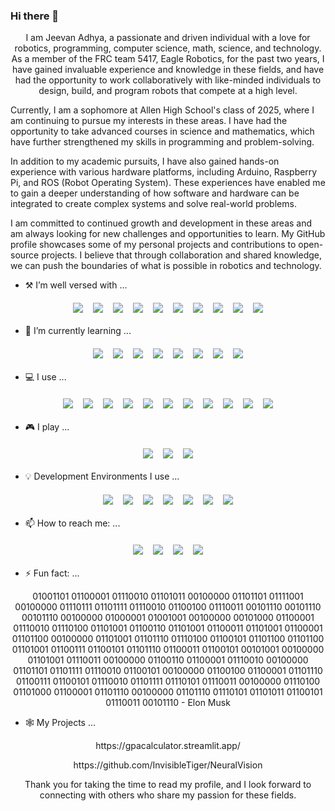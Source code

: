 ### Hi there 👋

<p align="center">
I am Jeevan Adhya, a passionate and driven individual with a love for robotics, programming, computer science, math, science, and technology. As a member of the FRC team 5417, Eagle Robotics, for the past two years, I have gained invaluable experience and knowledge in these fields, and have had the opportunity to work collaboratively with like-minded individuals to design, build, and program robots that compete at a high level.

Currently, I am a sophomore at Allen High School's class of 2025, where I am continuing to pursue my interests in these areas. I have had the opportunity to take advanced courses in science and mathematics, which have further strengthened my skills in programming and problem-solving.

In addition to my academic pursuits, I have also gained hands-on experience with various hardware platforms, including Arduino, Raspberry Pi, and ROS (Robot Operating System). These experiences have enabled me to gain a deeper understanding of how software and hardware can be integrated to create complex systems and solve real-world problems.

I am committed to continued growth and development in these areas and am always looking for new challenges and opportunities to learn. My GitHub profile showcases some of my personal projects and contributions to open-source projects. I believe that through collaboration and shared knowledge, we can push the boundaries of what is possible in robotics and technology.
</p>

- ⚒️ I’m well versed with ...
<p align="center">
  <img src="https://img.shields.io/badge/javascript-%23323330.svg?style=for-the-badge&logo=javascript&logoColor=%23F7DF1E" style="vertical-align:top; margin:6px">
  <img src="https://img.shields.io/badge/python-3670A0?style=for-the-badge&logo=python&logoColor=ffdd54" style="vertical-align:top; margin:6px">
  <img src="https://img.shields.io/badge/java-%23ED8B00.svg?style=for-the-badge&logo=java&logoColor=white" style="vertical-align:top; margin:6px">
  <img src="https://img.shields.io/badge/c++-%2300599C.svg?style=for-the-badge&logo=c%2B%2B&logoColor=white" style="vertical-align:top; margin:6px">
  <img src="https://img.shields.io/badge/css3-%231572B6.svg?style=for-the-badge&logo=css3&logoColor=white" style="vertical-align:top; margin:6px">
  <img src="https://img.shields.io/badge/html5-%23E34F26.svg?style=for-the-badge&logo=html5&logoColor=white" style="vertical-align:top; margin:6px">
  <img src="https://img.shields.io/badge/C-00599C?style=for-the-badge&logo=c&logoColor=white" style="vertical-align:top; margin:6px">
  <img src="https://img.shields.io/badge/c%23-%23239120.svg?style=for-the-badge&logo=c-sharp&logoColor=white" style="vertical-align:top; margin:6px">
  <img src="https://img.shields.io/badge/TensorFlow-FF6F00?style=for-the-badge&logo=tensorflow&logoColor=white" style="vertical-align:top; margin:6px">
  <img src="https://img.shields.io/badge/dialogflow-FF9800?style=for-the-badge&logo=dialogflow&logoColor=white" style="vertical-align:top; margin:6px">
</p>

- 🌱 I’m currently learning ...
<p align="center">
  <img src="https://img.shields.io/badge/kotlin-%237F52FF.svg?style=for-the-badge&logo=kotlin&logoColor=white" style="vertical-align:top; margin:6px">
  <img src="https://img.shields.io/badge/shell_script-%23121011.svg?style=for-the-badge&logo=gnu-bash&logoColor=white" style="vertical-align:top; margin:6px">
  <img src="https://img.shields.io/badge/php-%23777BB4.svg?style=for-the-badge&logo=php&logoColor=white" style="vertical-align:top; margin:6px">
  <img src="https://img.shields.io/badge/Ruby-CC342D?style=for-the-badge&logo=ruby&logoColor=white" style="vertical-align:top; margin:6px">
  <img src="https://img.shields.io/badge/React_Native-20232A?style=for-the-badge&logo=react&logoColor=61DAFB" style="vertical-align:top; margin:6px">
  <img src="https://img.shields.io/badge/Rust-000000?style=for-the-badge&logo=rust&logoColor=white" style="vertical-align:top; margin:6px">
  <img src="https://img.shields.io/badge/Unity-100000?style=for-the-badge&logo=unity&logoColor=white" style="vertical-align:top; margin:6px">
  <img src="https://img.shields.io/badge/Google_Cloud-4285F4?style=for-the-badge&logo=google-cloud&logoColor=white" style="vertical-align:top; margin:6px">
</p>

- 💻 I use ...
<p align="center">
  <img src="https://img.shields.io/badge/Windows-0078D6?style=for-the-badge&logo=windows&logoColor=white" style="vertical-align:top; margin:6px">
  <img src="https://img.shields.io/badge/mac%20os-000000?style=for-the-badge&logo=apple&logoColor=white" style="vertical-align:top; margin:6px">
  <img src="https://img.shields.io/badge/iOS-000000?style=for-the-badge&logo=ios&logoColor=white" style="vertical-align:top; margin:6px">
  <img src="https://img.shields.io/badge/Android-3DDC84?style=for-the-badge&logo=android&logoColor=white" style="vertical-align:top; margin:6px">
  <img src="https://img.shields.io/badge/Arch_Linux-1793D1?style=for-the-badge&logo=arch-linux&logoColor=white" style="vertical-align:top; margin:6px">
  <img src="https://img.shields.io/badge/Kali_Linux-557C94?style=for-the-badge&logo=kali-linux&logoColor=white" style="vertical-align:top; margin:6px">
  <img src="https://img.shields.io/badge/Arch_Linux-1793D1?style=for-the-badge&logo=arch-linux&logoColor=white" style="vertical-align:top; margin:6px">
  <img src="https://img.shields.io/badge/Pop!_OS-48B9C7?style=for-the-badge&logo=Pop!_OS&logoColor=white" style="vertical-align:top; margin:6px">
  <img src="https://img.shields.io/badge/react%20os-0088CC?style=for-the-badge&logo=reactos&logoColor=white" style="vertical-align:top; margin:6px">
  <img src="https://img.shields.io/badge/Red%20Hat-EE0000?style=for-the-badge&logo=redhat&logoColor=white" style="vertical-align:top; margin:6px">
  <img src="https://img.shields.io/badge/Intel-Core_i5_10th-0071C5?style=for-the-badge&logo=intel&logoColor=white" style="vertical-align:top; margin:6px">
</p>

- 🎮 I play ...
<p align="center">
  <img src="https://img.shields.io/badge/Counter_Strike-000000?style=for-the-badge&logo=counter-strike&logoColor=white" style="vertical-align:top; margin:6px">
  <img src="https://img.shields.io/badge/Steam-000000?style=for-the-badge&logo=steam&logoColor=white" style="vertical-align:top; margin:6px">
  <img src="https://img.shields.io/badge/Xbox-107C10?style=for-the-badge&logo=xbox&logoColor=white" style="vertical-align:top; margin:6px">
</p>

- 💡 Development Environments I use ...
<p align="center">
  <img src="https://img.shields.io/badge/Arduino_IDE-00979D?style=for-the-badge&logo=arduino&logoColor=white" style="vertical-align:top; margin:6px">
  <img src="https://img.shields.io/badge/Colab-F9AB00?style=for-the-badge&logo=googlecolab&color=525252" style="vertical-align:top; margin:6px">
  <img src="https://img.shields.io/badge/Gitpod-000000?style=for-the-badge&logo=gitpod&logoColor=#FFAE33" style="vertical-align:top; margin:6px">
  <img src="https://img.shields.io/badge/Visual_Studio-5C2D91?style=for-the-badge&logo=visual%20studio&logoColor=white" style="vertical-align:top; margin:6px">
  <img src="https://img.shields.io/badge/Visual_Studio_Code-0078D4?style=for-the-badge&logo=visual%20studio%20code&logoColor=white" style="vertical-align:top; margin:6px">
  <img src="https://img.shields.io/badge/Xcode-007ACC?style=for-the-badge&logo=Xcode&logoColor=white" style="vertical-align:top; margin:6px">
  <img src="https://img.shields.io/badge/replit-667881?style=for-the-badge&logo=replit&logoColor=white" style="vertical-align:top; margin:6px">
</p>

- 📫 How to reach me: ...
<p align="center">
  <img src="https://img.shields.io/badge/Gmail-D14836?style=for-the-badge&logo=gmail&logoColor=white" style="vertical-align:top; margin:6px">
  <img src="https://img.shields.io/badge/Discord-%235865F2.svg?style=for-the-badge&logo=discord&logoColor=white" style="vertical-align:top; margin:6px">
  <img src="https://img.shields.io/badge/Zoom-2D8CFF?style=for-the-badge&logo=zoom&logoColor=white" style="vertical-align:top; margin:6px">
  <img src="https://img.shields.io/badge/Slack-4A154B?style=for-the-badge&logo=slack&logoColor=white" style="vertical-align:top; margin:6px">
</p>

- ⚡ Fun fact: ...
<p align="center">
01001101 01100001 01110010 01101011 00100000 01101101 01111001 00100000 01110111 01101111 01110010 01100100 01110011 00101110 00101110 00101110 00100000 01000001 01001001 00100000 00101000 01100001 01110010 01110100 01101001 01100110 01101001 01100011 01101001 01100001 01101100 00100000 01101001 01101110 01110100 01100101 01101100 01101100 01101001 01100111 01100101 01101110 01100011 01100101 00101001 00100000 01101001 01110011 00100000 01100110 01100001 01110010 00100000 01101101 01101111 01110010 01100101 00100000 01100100 01100001 01101110 01100111 01100101 01110010 01101111 01110101 01110011 00100000 01110100 01101000 01100001 01101110 00100000 01101110 01110101 01101011 01100101 01110011 00101110 - Elon Musk
</p>

- 🕸️ My Projects ...
<p align="center">
  https://gpacalculator.streamlit.app/
</p>
<p align="center">
  https://github.com/InvisibleTiger/NeuralVision
</p>

<p align="center">
Thank you for taking the time to read my profile, and I look forward to connecting with others who share my passion for these fields.
</p>
